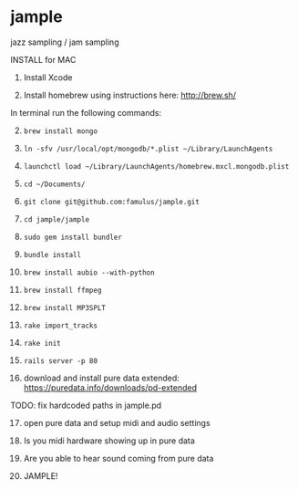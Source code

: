 jample
======

jazz sampling / jam sampling


INSTALL for MAC

1) Install Xcode

2) Install homebrew using instructions here: http://brew.sh/

In terminal run the following commands:

2) `brew install mongo`

3) `ln -sfv /usr/local/opt/mongodb/*.plist ~/Library/LaunchAgents`

4) `launchctl load ~/Library/LaunchAgents/homebrew.mxcl.mongodb.plist`

5) `cd ~/Documents/`

6) `git clone git@github.com:famulus/jample.git`

7) `cd jample/jample`

8) `sudo gem install bundler`

9) `bundle install`

10) `brew install aubio --with-python`

11) `brew install ffmpeg`

12) `brew install MP3SPLT`

13) `rake import_tracks`

14) `rake init`

15) `rails server -p 80`

16) download and install pure data extended: https://puredata.info/downloads/pd-extended

TODO: fix hardcoded paths in jample.pd

17) open pure data and setup midi and audio settings

18) Is you midi hardware showing up in pure data

19) Are you able to hear sound coming from pure data

20) JAMPLE!







